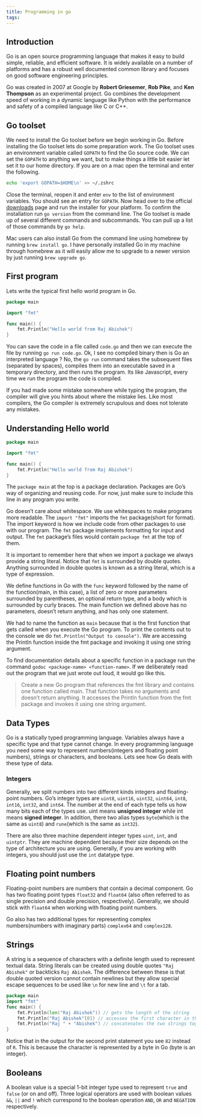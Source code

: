 ```yaml
---
title: Programming in go
tags:
---
```

## Introduction
Go is an open source programming language that makes it easy to build simple, reliable, and efficient software. It is widely available on a number of platforms and has a robust well documented common library and focuses on good software engineering principles.

Go was created in 2007 at Google by **Robert Griesemer**, **Rob Pike**, and **Ken Thompson** as an experimental project. Go combines the development speed of working in a dynamic language like Python with the performance and safety of a compiled language like C or C++.

## Go toolset
We need to install the Go toolset before we begin working in Go. Before installing the Go toolset lets do some preparation work. The Go toolset uses an environment variable called `GOPATH` to find the Go source code. We can set the `GOPATH` to anything we want, but to make things a little bit easier let set it to our home directory. If you are on a mac open the terminal and enter the following.
```sh
echo 'export GOPATH=$HOME\n' >> ~/.zshrc
```
Close the terminal, reopen it and enter `env` to the list of environment variables. You should see an entry for `GOPATH`. Now head over to the official [downloads](golang.org/dl) page and run the installer for your platform. To confirm the installation run `go version` from the command line. The Go toolset is made up of several different commands and subcommands. You can pull up a list of those commands by `go help`.

Mac users can also install Go from the command line using homebrew by running `brew install go`. I have personally installed Go in my machine through homebrew as it will easily allow me to upgrade to a newer version by just running `brew upgrade go`.

## First program
Lets write the typical first hello world program in Go.
```go
package main

import "fmt"

func main() {
    fmt.Println("Hello world from Raj Abishek")
}
```
You can save the code in a file called `code.go` and then we can execute the file by running `go run code.go`. Ok, I see no compiled binary then is Go an interpreted language ? No, the `go run` command takes the subsequent files (separated by spaces), compiles them into an executable saved in a temporary directory, and then runs the program. Its like Javascript, every time we run the program the code is compiled.

If you had made some mistake somewhere while typing the program, the compiler will give you hints about where the mistake lies. Like most compilers, the Go compiler is extremely scrupulous and does not tolerate any mistakes.

## Understanding Hello world
```go
package main

import "fmt"

func main() {
    fmt.Println("Hello world from Raj Abishek")
}
```
The `package main` at the top is a package declaration. Packages are Go’s way of organizing and reusing code. For now, just make sure to include this line in any program you write.

Go doesn’t care about whitespace. We use whitespaces to make programs more readable. The `import "fmt"` imports the `fmt` package(short for format). The import keyword is how we include code from other packages to use with our program. The `fmt` package implements formatting for input and output. The `fmt` package’s files would contain `package fmt` at the top of them.

It is important to remember here that when we import a package we always provide a string literal. Notice that `fmt` is surrounded by double quotes. Anything surrounded in double quotes is known as a string literal, which is a type of expression.

We define functions in Go with the `func` keyword followed by the name of the function(main, in this case), a list of zero or more parameters surrounded by parentheses, an optional return type, and a body which is surrounded by curly braces. The main function we defined above has no parameters, doesn’t return anything, and has only one statement.

We had to name the function as `main` because that is the first function that gets called when you execute the Go program. To print the contents out to the console we do `fmt.Println("Output to console")`. We are accessing the Println function inside the fmt package and invoking it using one string argument.

To find documentation details about a specific function in a package run the command `godoc <package-name> <function-name>`. If we deliberately read out the program that we just wrote out loud, it would go like this.
> Create a new Go program that references the fmt library and contains one function called main. That function takes no arguments and doesn’t return anything. It accesses the Println function from the fmt package and invokes it using one string argument.

## Data Types
Go is a statically typed programming language. Variables always have a specific type and that type cannot change. In every programming language you need some way to represent numbers(integers and floating point numbers), strings or characters, and booleans. Lets see how Go deals with these type of data.

### Integers
Generally, we split numbers into two different kinds integers and floating-point numbers. Go’s integer types are `uint8`, `uint16`, `uint32`, `uint64`, `int8`, `int16`, `int32`, and `int64`. The number at the end of each type tells us how many bits each of the types use. uint means **unsigned integer** while int means **signed integer**. In addition, there two alias types `byte`(which is the same as `uint8`) and `rune`(which is the same as `int32`).

There are also three machine dependent integer types `uint`, `int`, and `uintptr`. They are machine dependent because their size depends on the type of architecture you are using. Generally, if you are working with integers, you should just use the `int` datatype type.

## Floating point numbers
Floating-point numbers are numbers that contain a decimal component. Go has two floating point types `float32` and `float64` (also often referred to as single precision and double precision, respectively). Generally, we should stick with `float64` when working with floating point numbers.

Go also has two additional types for representing complex numbers(numbers with imaginary parts) `complex64` and `complex128`.

## Strings
A string is a sequence of characters with a definite length used to represent textual data. String literals can be created using double quotes `"Raj Abishek"` or backticks `Raj Abishek`. The difference between these is that double quoted version cannot contain newlines but they allow special escape sequences to be used like `\n` for new line and `\t` for a tab.
```go
package main
import "fmt"
func main() {
    fmt.Println(len("Raj Abishek")) // gets the length of the string
    fmt.Println("Raj Abishek"[0]) // accesses the first character in the string
    fmt.Println("Raj " + "Abishek") // concatenates the two strings together
}
```
Notice that in the output for the second print statement you see `82` instead of `R`. This is because the character is represented by a byte in Go (byte is an integer).

## Booleans
A boolean value is a special 1-bit integer type used to represent `true` and `false` (or on and off). Three logical operators are used with boolean values `&&`, `||` and `!` which currespond to the boolean operation `AND`, `OR` and `NEGATION` respectively.
